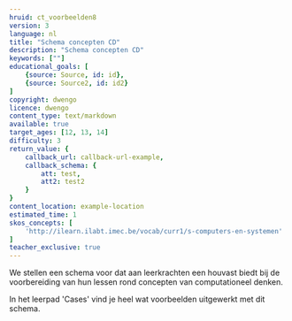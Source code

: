 ```yaml
---
hruid: ct_voorbeelden8
version: 3
language: nl
title: "Schema concepten CD"
description: "Schema concepten CD"
keywords: [""]
educational_goals: [
    {source: Source, id: id}, 
    {source: Source2, id: id2}
]
copyright: dwengo
licence: dwengo
content_type: text/markdown
available: true
target_ages: [12, 13, 14]
difficulty: 3
return_value: {
    callback_url: callback-url-example,
    callback_schema: {
        att: test,
        att2: test2
    }
}
content_location: example-location
estimated_time: 1
skos_concepts: [
    'http://ilearn.ilabt.imec.be/vocab/curr1/s-computers-en-systemen'
]
teacher_exclusive: true
---
```

We stellen een schema voor dat aan leerkrachten een houvast biedt bij de voorbereiding van hun lessen rond concepten van computationeel denken.

In het leerpad 'Cases' vind je heel wat voorbeelden uitgewerkt met dit schema. 
